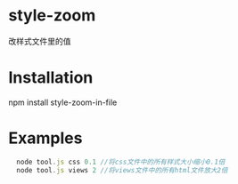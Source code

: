# style-zoom
改样式文件里的值

# Installation
npm install style-zoom-in-file

# Examples

```javascript 
  node tool.js css 0.1 //将css文件中的所有样式大小缩小0.1倍 
  node tool.js views 2 //将views文件中的所有html文件放大2倍
```
